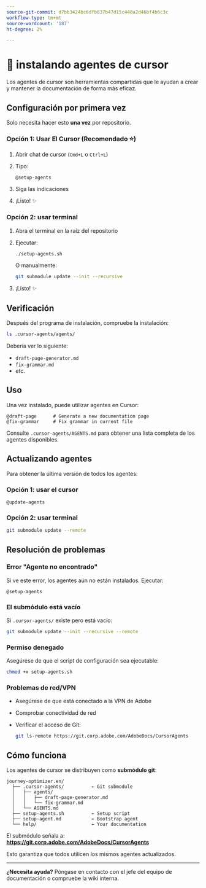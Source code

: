 ```yaml
---
source-git-commit: d7bb3424bc6dfb837b47d15c448a2d46bf4b6c3c
workflow-type: tm+mt
source-wordcount: '187'
ht-degree: 2%

---
```

# 🚀 instalando agentes de cursor

Los agentes de cursor son herramientas compartidas que le ayudan a crear y mantener la documentación de forma más eficaz.

## Configuración por primera vez

Solo necesita hacer esto **una vez** por repositorio.

### Opción 1: Usar El Cursor (Recomendado ⭐)

1. Abrir chat de cursor (`Cmd+L` o `Ctrl+L`)
2. Tipo:

   ```
   @setup-agents
   ```
3. Siga las indicaciones
4. ¡Listo! ✨

### Opción 2: usar terminal

1. Abra el terminal en la raíz del repositorio
2. Ejecutar:

   ```bash
   ./setup-agents.sh
   ```
   O manualmente:

   ```bash
   git submodule update --init --recursive
   ```
3. ¡Listo! ✨

## Verificación

Después del programa de instalación, compruebe la instalación:

```bash
ls .cursor-agents/agents/
```

Debería ver lo siguiente:
- `draft-page-generator.md`
- `fix-grammar.md`
- etc.

## Uso

Una vez instalado, puede utilizar agentes en Cursor:

```
@draft-page      # Generate a new documentation page
@fix-grammar     # Fix grammar in current file
```

Consulte `.cursor-agents/AGENTS.md` para obtener una lista completa de los agentes disponibles.

## Actualizando agentes

Para obtener la última versión de todos los agentes:

### Opción 1: usar el cursor

```
@update-agents
```

### Opción 2: usar terminal

```bash
git submodule update --remote
```

## Resolución de problemas

### Error &quot;Agente no encontrado&quot;

Si ve este error, los agentes aún no están instalados. Ejecutar:

```
@setup-agents
```

### El submódulo está vacío

Si `.cursor-agents/` existe pero está vacío:

```bash
git submodule update --init --recursive --remote
```

### Permiso denegado

Asegúrese de que el script de configuración sea ejecutable:

```bash
chmod +x setup-agents.sh
```

### Problemas de red/VPN

- Asegúrese de que está conectado a la VPN de Adobe
- Comprobar conectividad de red
- Verificar el acceso de Git:

  ```bash
  git ls-remote https://git.corp.adobe.com/AdobeDocs/CursorAgents
  ```

## Cómo funciona

Los agentes de cursor se distribuyen como **submódulo git**:

```
journey-optimizer.en/
  ├── .cursor-agents/          ← Git submodule
  │   ├── agents/
  │   │   ├── draft-page-generator.md
  │   │   └── fix-grammar.md
  │   └── AGENTS.md
  ├── setup-agents.sh          ← Setup script
  ├── setup-agent.md           ← Bootstrap agent
  └── help/                    ← Your documentation
```

El submódulo señala a:
**https://git.corp.adobe.com/AdobeDocs/CursorAgents**

Esto garantiza que todos utilicen los mismos agentes actualizados.

---

**¿Necesita ayuda?** Póngase en contacto con el jefe del equipo de documentación o compruebe la wiki interna.

